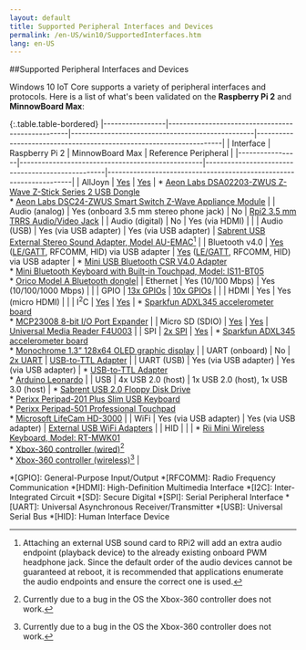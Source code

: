 ```yaml
---
layout: default
title: Supported Peripheral Interfaces and Devices
permalink: /en-US/win10/SupportedInterfaces.htm
lang: en-US
---
```


##Supported Peripheral Interfaces and Devices

Windows 10 IoT Core supports a variety of peripheral interfaces and protocols. Here is a list of what's been validated on the **Raspberry Pi 2** and **MinnowBoard Max**:

{:.table.table-bordered}
|-----------------|--------------------------------------------------|--------------------------------------------------|--------------------------------------------------------------------|
| Interface       | Raspberry Pi 2                                   | MinnowBoard Max                                  | Reference Peripheral                                               |
|-----------------|--------------------------------------------------|--------------------------------------------------|--------------------------------------------------------------------|
| AllJoyn         | [Yes][1]                                         | [Yes][1]                                         | * [Aeon Labs DSA02203-ZWUS Z-Wave Z-Stick Series 2 USB Dongle][20] <br> * [Aeon Labs DSC24-ZWUS Smart Switch Z-Wave Appliance Module][20] |
| Audio (analog)  | Yes (onboard 3.5 mm stereo phone jack)           | No                                               | [Rpi2 3.5 mm TRRS Audio/Video Jack][34] |
| Audio (digital) | No                                               | Yes (via HDMI)                                   |  |
| Audio (USB)     | Yes (via USB adapter)                            | Yes (via USB adapter)                            | [Sabrent USB External Stereo Sound Adapter, Model AU-EMAC][12][^1] |
| Bluetooth v4.0  | [Yes][31] ([LE/GATT][32], RFCOMM, HID) via USB adapter | [Yes][31] ([LE/GATT][32], RFCOMM, HID) via USB adapter | * [Mini USB Bluetooth CSR V4.0 Adapter][13] <br> * [Mini Bluetooth Keyboard with Built-in Touchpad, Model: IS11-BT05][14] <br> * [Orico Model A Bluetooth dongle][2]|
| Ethernet        | Yes (10/100 Mbps)                                | Yes (10/100/1000 Mbps)                           |  |
| GPIO            | [13x GPIOs][3]                                   | [10x GPIOs][4]                                   |  |
| HDMI            | Yes                                              | Yes (micro HDMI)                                 |  |
| I<sup>2</sup>C  | [Yes][5]                                         | [Yes][6]                                         | * [Sparkfun ADXL345 accelerometer board][26] <br> * [MCP23008 8-bit I/O Port Expander][27] |
| Micro SD (SDIO) | [Yes][7]                                         | [Yes][8]                                         | [Universal Media Reader F4U003][23] |
| SPI             | [2x SPI][9]                                      | [Yes][10]                                        | * [Sparkfun ADXL345 accelerometer board][28] <br> * [Monochrome 1.3” 128x64 OLED graphic display][29] |
| UART (onboard)  | No                                               | [2x UART][11]                                    | [USB-to-TTL Adapter][25] |
| UART (USB)      | Yes (via USB adapter)                            | Yes (via USB adapter)                            | * [USB-to-TTL Adapter][24] <br> * [Arduino Leonardo][33] |
| USB             | 4x USB 2.0 (host)                                | 1x USB 2.0 (host), 1x USB 3.0 (host)             | * [Sabrent USB 2.0 Floppy Disk Drive][19] <br> * [Perixx Peripad-201 Plus Slim USB Keyboard][21] <br> * [Perixx Peripad-501 Professional Touchpad][22] <br> * [Microsoft LifeCam HD-3000][30] |
| WiFi            | Yes (via USB adapter)                            | Yes (via USB adapter)                            | [External USB WiFi Adapters][18] |
| HID             |                                                  |                                                  | * [Rii Mini Wireless Keyboard, Model: RT-MWK01][15] <br> * [Xbox-360 controller (wired)][16][^2] <br> * [Xbox-360 controller (wireless)][17][^2] |

*[GPIO]: General-Purpose Input/Output
*[RFCOMM]: Radio Frequency Communication
*[HDMI]: High-Definition Multimedia Interface
*[I2C]: Inter-Integrated Circuit
*[SD]: Secure Digital
*[SPI]: Serial Peripheral Interface
*[UART]: Universal Asynchronous Receiver/Transmitter
*[USB]: Universal Serial Bus
*[HID]: Human Interface Device

[1]: {{site.baseurl}}/{{page.lang}}/win10/AllJoyn.htm "AllJoyn Connectivity"
[2]: {{site.baseurl}}/{{page.lang}}/win10/Bluetooth.htm#Bluetooth_Dongle "Orico Model A Bluetooth dongle"
[3]: {{site.baseurl}}/{{page.lang}}/win10/samples/PinMappingsRPi2.htm#RPi2_GPIO "Raspberry Pi 2 GPIOs"
[4]: {{site.baseurl}}/{{page.lang}}/win10/samples/PinMappingsMBM.htm#MBM_GPIO "MinnowBoard Max GPIOs"
[5]: {{site.baseurl}}/{{page.lang}}/win10/samples/PinMappingsRPi2.htm#RPi2_I2C "Raspberry Pi 2 I2C bus"
[6]: {{site.baseurl}}/{{page.lang}}/win10/samples/PinMappingsMBM.htm#MBM_I2C "MinnowBoard Max I2C bus"
[7]: {{site.baseurl}}/{{page.lang}}/win10/SetupRPI.htm#RPi2_SDcard "Raspberry Pi 2 microSD card"
[8]: {{site.baseurl}}/{{page.lang}}/win10/SetupMBM.htm#MBM_SDcard "MinnowBoard Max microSD card"
[9]: {{site.baseurl}}/{{page.lang}}/win10/samples/PinMappingsRPi2.htm#RPi2_SPI "Raspberry Pi 2 SPI bus"
[10]: {{site.baseurl}}/{{page.lang}}/win10/samples/PinMappingsMBM.htm#MBM_SPI "MinnowBoard Max SPI bus"
[11]: {{site.baseurl}}/{{page.lang}}/win10/samples/PinMappingsMBM.htm#MBM_UART "MinnowBoard Max UART"
[12]: http://www.sabrent.com/category/audio/AU-EMAC/ "Sabrent USB External Stereo Sound Adapter, Model AU-EMAC"
[13]: http://www.amazon.com/RuiLing-Bluetooth-Adapter-Dongle-Class/dp/B00WMET36O "Mini USB Bluetooth CSR V4.0 Adapter"
[14]: http://www.newegg.com/Product/Product.aspx?Item=9SIA1GK0TS7891 "Mini Bluetooth Keyboard with Built-in Touchpad, Model: IS11-BT05"
[15]: http://www.riitek.com/goods/detail/39.htm "Rii Mini Wireless Keyboard, Model: RT-MWK01"
[16]: http://www.xbox.com/en-US/xbox-360/accessories/controllers/wired-controller "Xbox-360 controller (wired)"
[17]: http://www.xbox.com/en-US/xbox-360/accessories/controllers/wireless-controller "Xbox-360 controller (wireless)"
[18]: {{site.baseurl}}/{{page.lang}}/win10/SetupWiFi.htm#WiFi_Devices "External USB WiFi Adapters"
[19]: http://www.sabrent.com/category/accesories/SBT-UFDB/ "Sabrent USB 2.0 Floppy Disk Drive"
[20]: {{site.baseurl}}/{{page.lang}}/win10/samples/ZWaveTutorial.htm#AllJoyn_Z_Wave "Aeon Labs Z-Wave"
[21]: http://perixx.com/en/products/perixx-pro-16.html "Perixx Peripad-201 Plus Slim USB Keyboard"
[22]: http://www.perixx.com/en/products/perixx-pro-2.html "Perixx Peripad-501 Professional Touchpad"
[23]: http://cache-www.belkin.com/support/dl/man_f4u003_pm00758_mediareader.pdf "Universal Media Reader F4U003"
[24]: {{site.baseurl}}/{{page.lang}}/win10/samples/SerialSample.htm#USB_TTL_Adapter "USB-to-TTL Adapter"
[25]: {{site.baseurl}}/{{page.lang}}/win10/samples/SerialSample.htm#MBM_UART "USB-to-TTL Adapter"
[26]: {{site.baseurl}}/{{page.lang}}/win10/samples/I2CAccelerometer.htm#I2C_Accelerometer "Sparkfun ADXL345 accelerometer board"
[27]: {{site.baseurl}}/{{page.lang}}/win10/samples/I2CPortExpander.htm#I2C_PortExpander "MCP23008 8-bit I/O Port Expander"
[28]: {{site.baseurl}}/{{page.lang}}/win10/samples/SPIAccelerometer.htm#SPI_Accelerometer "Sparkfun ADXL345 accelerometer board"
[29]: {{site.baseurl}}/{{page.lang}}/win10/samples/SPIDisplay.htm#SPI_Display "Monochrome 1.3” 128x64 OLED graphic display"
[30]: {{site.baseurl}}/{{page.lang}}/win10/samples/WebCamSample.htm#USB_WebCam "Microsoft LifeCam HD-3000"
[31]: {{site.baseurl}}/{{page.lang}}/win10/Bluetooth.htm "Bluetooth Support"
[32]: {{site.baseurl}}/{{page.lang}}/win10/BLEGatt.htm "Generic Attribute Profile Sample "
[33]: {{site.baseurl}}/{{page.lang}}/win10/samples/NodejsCylon.htm "Arduino Leonardo"
[34]: http://www.raspberrypi-spy.co.uk/2014/07/raspberry-pi-model-b-3-5mm-audiovideo-jack/ "Rpi2 3.5 mm Audio/Video Jack"

[^1]: Attaching an external USB sound card to RPi2 will add an extra audio endpoint (playback device) to the already existing onboard PWM headphone jack. Since the default order of the audio devices cannot be guaranteed at reboot, it is recommended that applications enumerate the audio endpoints and ensure the correct one is used.
[^2]: Currently due to a bug in the OS the Xbox-360 controller does not work.

